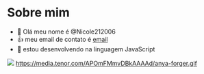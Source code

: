 # Sobre mim
- 👋 Olá meu nome é @Nicole212006
- 👍 meu email de contato é [email](nicole.falcioni@escola.pr.gov.br)
- 👀 estou desenvolvendo na linguagem JavaScript
 
 ![](https://media.tenor.com/APOmFMmvDBkAAAAd/anya-forger.gif)
https://media.tenor.com/APOmFMmvDBkAAAAd/anya-forger.gif
